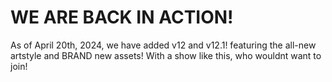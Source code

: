 # WE ARE BACK IN ACTION!
As of April 20th, 2024, we have added v12 and v12.1! 
featuring the all-new artstyle and BRAND new assets!
With a show like this, who wouldnt want to join!
